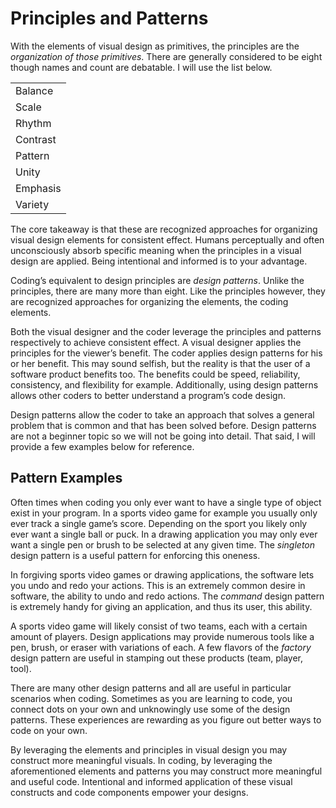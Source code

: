 # Principles and Patterns

With the elements of visual design as primitives, the principles are the *organization of those primitives*. There are generally considered to be eight though names and count are debatable. I will use the list below.

<table>
  <tr>
    <td>Balance</td>
  </tr>
  <tr>
    <td>Scale</td>
  </tr>
  <tr>
    <td>Rhythm</td>
  </tr>
  <tr>
    <td>Contrast</td>
  </tr>
  <tr>
    <td>Pattern</td>
  </tr>
  <tr>
    <td>Unity</td>
  </tr>
  <tr>
    <td>Emphasis</td>
  </tr>
  <tr>
    <td>Variety</td>
  </tr>
</table>

The core takeaway is that these are recognized approaches for organizing visual design elements for consistent effect. Humans perceptually and often unconsciously absorb specific meaning when the principles in a visual design are applied. Being intentional and informed is to your advantage.

Coding’s equivalent to design principles are *design patterns*. Unlike the principles, there are many more than eight. Like the principles however, they are recognized approaches for organizing the elements, the coding elements.

Both the visual designer and the coder leverage the principles and patterns respectively to achieve consistent effect. A visual designer applies the principles for the viewer’s benefit. The coder applies design patterns for his or her benefit. This may sound selfish, but the reality is that the user of a software product benefits too. The benefits could be speed, reliability, consistency, and flexibility for example. Additionally, using design patterns allows other coders to better understand a program’s code design.

Design patterns allow the coder to take an approach that solves a general problem that is common and that has been solved before. Design patterns are not a beginner topic so we will not be going into detail. That said, I will provide a few examples below for reference.

## Pattern Examples

Often times when coding you only ever want to have a single type of object exist in your program. In a sports video game for example you usually only ever track a single game’s score. Depending on the sport you likely only ever want a single ball or puck. In a drawing application you may only ever want a single pen or brush to be selected at any given time. The *singleton* design pattern is a useful pattern for enforcing this oneness.

In forgiving sports video games or drawing applications, the software lets you undo and redo your actions. This is an extremely common desire in software, the ability to undo and redo actions. The *command* design pattern is extremely handy for giving an application, and thus its user, this ability.

A sports video game will likely consist of two teams, each with a certain amount of players. Design applications may provide numerous tools like a pen, brush, or eraser with variations of each. A few flavors of the *factory* design pattern are useful in stamping out these products (team, player, tool).

There are many other design patterns and all are useful in particular scenarios when coding. Sometimes as you are learning to code, you connect dots on your own and unknowingly use some of the design patterns. These experiences are rewarding as you figure out better ways to code on your own.

By leveraging the elements and principles in visual design you may construct more meaningful visuals. In coding, by leveraging the aforementioned elements and patterns you may construct more meaningful and useful code. Intentional and informed application of these visual constructs and code components empower your designs.
